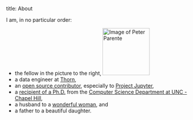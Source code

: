 title: About

I am, in no particular order:

* the fellow in the picture to the right, <img alt="Image of Peter Parente" class="rounded inlineRight" width="128" height="128" src="https://s.gravatar.com/avatar/c7d6948add10f2d0ea4928e4995d6b32?s=128" />
* a data engineer at [Thorn](https://thorn.org),
* an [open source contributor](http://github.com/parente), especially to [Project Jupyter](https://jupyter.org),
* a [recipient of a Ph.D.](../clique/) from the [Computer Science Department at UNC - Chapel Hill](http://cs.unc.edu/),
* a husband to a [wonderful woman](http://www.facebook.com/jackie.parente), and
* a father to a beautiful daughter.
